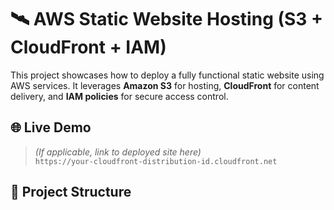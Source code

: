 # 🛰️ AWS Static Website Hosting (S3 + CloudFront + IAM)

This project showcases how to deploy a fully functional static website using AWS services. It leverages **Amazon S3** for hosting, **CloudFront** for content delivery, and **IAM policies** for secure access control.

## 🌐 Live Demo
> *(If applicable, link to deployed site here)*  
`https://your-cloudfront-distribution-id.cloudfront.net`  

## 📁 Project Structure
